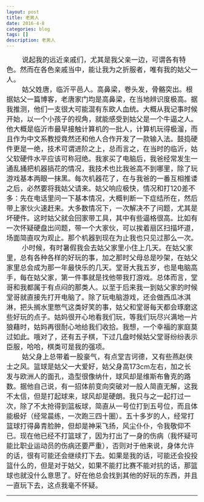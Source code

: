 ```yaml
---
layout: post
title: 老男人
date: 2016-4-8
categories: blog
tags: []
description: 老男人
---
```

<font size="4">
&emsp;&emsp;
说起我的远近亲戚们，尤其是我父亲一边，可谓各有特色。然而在各色亲戚当中，能让我为之折服者，唯有我的姑父一人。<br/>
&emsp;&emsp;
姑父姓唐，临沂平邑人。高鼻梁，卷头发，骨骼突出。根据姑父一篇博客，老唐家门均是高鼻梁，在当地辨识度极高。据我推测，他们一支很大可能混有东欧人血统。大概从我记事时候开始，以一个小孩子的视角，就能感受到姑父是一个牛逼之人。他大概是临沂市最早接触计算机的一批人，计算机玩得极溜，而且作为中文系教授竟然还和他人合作开发了一款输入法。鼓捣硬件更是一绝，技术可谓进阶之上，总而言之，在当时的临沂，姑父软硬件水平应该可称冠绝。我家买了电脑后，我爸经常发生一通乱捅把机器搞花的情况，我技术也比我爸高不到哪里，除了玩游戏基本两眼一抹黑。每次机器花了，在与我爸的一番互相推诿之后，必然要将我姑父请来。姑父响应极快，情况和打120差不多：先在电话里问一下基本情况，大概判断一下症结所在，然后带上家伙火速赶来。大多数情况下，一次解决不了问题，尤其是坏硬件。这时姑父就会回家带工具，其中有些逼格很高。比如有一次怀疑硬盘出问题，带一个大家伙，可以挨着扇区扫描坏道，场面简直叹为观止。那个机器到现在为止我也只见过那么一次。<br/>
&emsp;&emsp;
小时候，有时暑假我会去姑父家里小住上几天。在姑父家里，总有各种各样的好玩的事，加之那时父母总是吵架，在姑父家里总会成为那一年最快乐的几天。堂哥大我五岁，也是电脑高手，每在姑父家，第一件事就是找他带我打游戏。总体而言，堂哥和我都属于有点闷的那类人。以至于后来我一到姑父家的时候堂哥就直接先打开电脑了。除了玩电脑游戏，还会做西瓜冰淇淋，把头搁水里憋气这类好笑的事，姑父和堂哥每天都会琢磨这些好玩的点子。姑妈很开心地看我们玩，等我们玩尽兴满地一片狼藉时，姑妈再很耐心地给我们收拾。我想，一个幸福的家庭莫过如此。哦对了，还有五子棋，下过几盘时候姑父堂哥纷纷表示臣服，哈哈，棋类可是我的强项。<br/>
&emsp;&emsp;
姑父身上总带着一股豪气，有点堂吉诃德，又有些燕赵侠士之风。篮球是姑父一大爱好，姑父身高173cm左右，加之长发与欧洲人的面孔，造型很像纳什，球风却是维斯布鲁克的路数。据他自己说，有一招体前变向突破对一般人简直无解，这我不太信，但是打起球来，球风却是硬朗。我只与之一起打过一次，除了不太抢得到篮板球，简直从一号位打到五号位，而且体能极好（经常晨练，一次跑三四十圈）。五十多岁的人，经常打篮球打得鼻青脸肿，但却是神采飞扬，风尘仆仆，令我敬仰不已。现在他已经不打篮球了，因为打出了一身的伤病（我怀疑可能比职业运动员的伤病还要严重），否则对于他来说，身体允许的话，很有可能还会继续打下去。如果是我的话，可能还会投投篮什么的，但是对于姑父，如果不能打比赛不能对抗的话，那篮球也就没什么意思了。好在他总会找到其他的好玩的东西，并且一直玩下去，这点我毫不怀疑。
</font>


---

